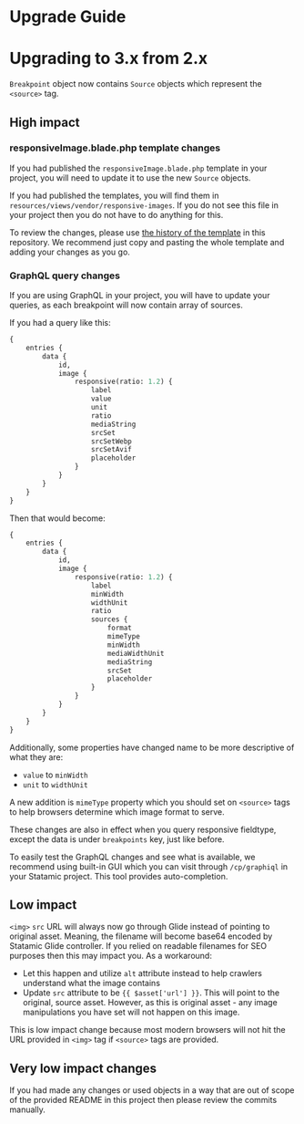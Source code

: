 # Upgrade Guide

# Upgrading to 3.x from 2.x

`Breakpoint` object now contains `Source` objects which represent the `<source>` tag.

## High impact

### responsiveImage.blade.php template changes

If you had published the `responsiveImage.blade.php` template in your project, you will need to update it to use the
new `Source` objects.

If you had published the templates, you will find them in `resources/views/vendor/responsive-images`. If you do not see
this file in your project then you do not have to do anything for this.

To review the changes, please
use [the history of the template](https://github.com/spatie/statamic-responsive-images/commits/main/resources/views/responsiveImage.blade.php)
in this repository. We recommend just copy and pasting the whole template and adding your changes as you go.

### GraphQL query changes

If you are using GraphQL in your project, you will have to update your queries, as each breakpoint will now contain array of sources.

If you had a query like this:

```graphql
{
    entries {
        data {
            id,
            image {
                responsive(ratio: 1.2) {
                    label
                    value
                    unit
                    ratio
                    mediaString
                    srcSet
                    srcSetWebp
                    srcSetAvif
                    placeholder
                }
            }
        }
    }
}
```

Then that would become:

```graphql
{
    entries {
        data {
            id,
            image {
                responsive(ratio: 1.2) {
                    label
                    minWidth
                    widthUnit
                    ratio
                    sources {
                        format
                        mimeType
                        minWidth
                        mediaWidthUnit
                        mediaString
                        srcSet
                        placeholder
                    }
                }
            }
        }
    }
}
```

Additionally, some properties have changed name to be more descriptive of what they are:
- `value` to `minWidth`
- `unit` to `widthUnit`

A new addition is `mimeType` property which you should set on `<source>` tags to help browsers determine which image format to serve.

These changes are also in effect when you query responsive fieldtype, except the data is under `breakpoints` key, just like before.

To easily test the GraphQL changes and see what is available, we recommend using built-in GUI which you can visit through `/cp/graphiql` in your Statamic project. This tool provides auto-completion.

## Low impact

`<img>` `src` URL will always now go through Glide instead of pointing to original asset. Meaning, the filename will become base64 encoded by Statamic Glide controller. If you relied on readable filenames for SEO purposes then this may impact you. As a workaround:
- Let this happen and utilize `alt` attribute instead to help crawlers understand what the image contains
- Update `src` attribute to be `{{ $asset['url'] }}`. This will point to the original, source asset. However, as this is original asset - any image manipulations you have set will not happen on this image.

This is low impact change because most modern browsers will not hit the URL provided in `<img>` tag if `<source>` tags are provided.

## Very low impact changes

If you had made any changes or used objects in a way that are out of scope of the provided README in this project then please review the commits manually.
